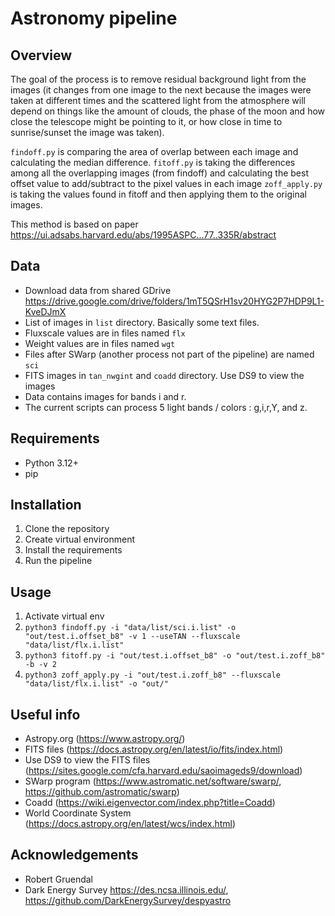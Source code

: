 # Astronomy pipeline

## Overview
The goal of the process is to remove residual background light from the images (it changes from one image to the next because the images were taken at different times and the scattered light from the atmosphere will depend on things like the amount of clouds, the phase of the moon and how close the telescope might be pointing to it, or how close in time to sunrise/sunset the image was taken).

`findoff.py` is comparing the area of overlap between each image and calculating the median difference.
`fitoff.py` is taking the differences among all the overlapping images (from findoff) and calculating the best offset value to add/subtract to the pixel values in each image
`zoff_apply.py` is taking the values found in fitoff and then applying them to the original images.

This method is based on paper https://ui.adsabs.harvard.edu/abs/1995ASPC...77..335R/abstract

## Data
- Download data from shared GDrive https://drive.google.com/drive/folders/1mT5QSrH1sv20HYG2P7HDP9L1-KveDJmX
- List of images in `list` directory. Basically some text files.
- Fluxscale values are in files named `flx`
- Weight values are in files named `wgt`
- Files after SWarp (another process not part of the pipeline) are named `sci`
- FITS images in `tan_nwgint` and `coadd` directory. Use DS9 to view the images
- Data contains images for bands i and r.
- The current scripts can process 5 light bands / colors : g,i,r,Y, and z. 

## Requirements
- Python 3.12+
- pip

## Installation
1. Clone the repository
2. Create virtual environment
3. Install the requirements
4. Run the pipeline


## Usage
1. Activate virtual env
2. `python3 findoff.py -i "data/list/sci.i.list" -o "out/test.i.offset_b8" -v 1 --useTAN --fluxscale "data/list/flx.i.list"`
3. `python3 fitoff.py -i "out/test.i.offset_b8" -o "out/test.i.zoff_b8" -b -v 2`
4. `python3 zoff_apply.py -i "out/test.i.zoff_b8" --fluxscale "data/list/flx.i.list" -o "out/"`  

## Useful info
- Astropy.org (https://www.astropy.org/)
- FITS files (https://docs.astropy.org/en/latest/io/fits/index.html)
- Use DS9 to view the FITS files (https://sites.google.com/cfa.harvard.edu/saoimageds9/download)
- SWarp program (https://www.astromatic.net/software/swarp/, https://github.com/astromatic/swarp)
- Coadd (https://wiki.eigenvector.com/index.php?title=Coadd)
- World Coordinate System (https://docs.astropy.org/en/latest/wcs/index.html)

## Acknowledgements
- Robert Gruendal
- Dark Energy Survey https://des.ncsa.illinois.edu/, https://github.com/DarkEnergySurvey/despyastro

